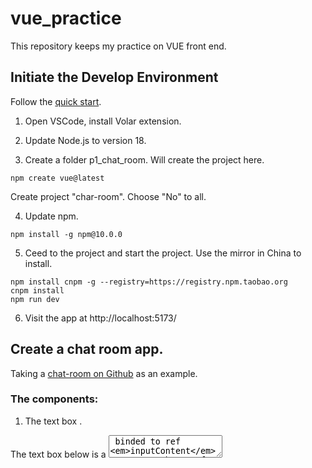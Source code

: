 # vue_practice
This repository keeps my practice on VUE front end.

## Initiate the Develop Environment
Follow the [quick start](https://vuejs.org/guide/quick-start.html).

1. Open VSCode, install Volar extension.

2. Update Node.js to version 18.

3. Create a folder p1_chat_room. Will create the project here.

```
npm create vue@latest
```
Create project "char-room". Choose "No" to all.

4. Update npm.
```
npm install -g npm@10.0.0
```

5. Ceed to the project and start the project.
Use the mirror in China to install.
```
npm install cnpm -g --registry=https://registry.npm.taobao.org
cnpm install
npm run dev
```

6. Visit the app at http://localhost:5173/

## Create a chat room app.
Taking a [chat-room on Github](https://github.com/Coffcer/vue-chat) as an example.

### The components:
1. The text box <TextBox>.

The text box below is a <textarea> binded to ref *inputContent*. Create a button for sending the message in the <textarea> and clean the *inputContent*. Add a keyup listener over ctrl + enter at the <textarea>. 

2. The chat history <CharHistory>.

Use a list to present the dialogs from boths sides. 

3. Add [Pinia](https://pinia.vuejs.org/) state management to synchronize the chat history.

Install Pinia:
```
cnpm install pinia
```

### Create a message interface.
Each message should have the speaker, timestamp and text. However, only typescript supports interface. Ignore it.

## Visit Restful API.
It is recommended to use [axios](https://github.com/axios/axios) to visit Restful APIs.

1. Install axios. 
```
cnpm install axios
```

2. Create an instance and return response data in an asynchronized way with Promise.
```
import axios from 'axios';

var instance = axios.create({
    headers: {
    'Content-Type': 'application/json'
    },
    timeout: 5000,
    baseURL: 'http://127.0.0.1:8080',
    withCredentials: false
})

function getReplyPromise(quertion) {
    return new Promise((resolve, reject) => {
        axiosInstance.post('/askquestion', {
            question: quertion
        })
        .then(response => {
            resolve(response)
        })
        .catch(error =>{
            console.log('error: '+error)
            reject(error)
        })
    })
}

```








